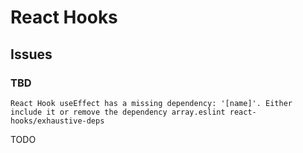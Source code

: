 # React Hooks

<!--
https://app.pluralsight.com/library/courses/using-react-hooks/table-of-contents
https://linkedin.com/learning/react-hooks/understanding-modern-react
-->

## Issues

### TBD

```log
React Hook useEffect has a missing dependency: '[name]'. Either include it or remove the dependency array.eslint react-hooks/exhaustive-deps
```

TODO
